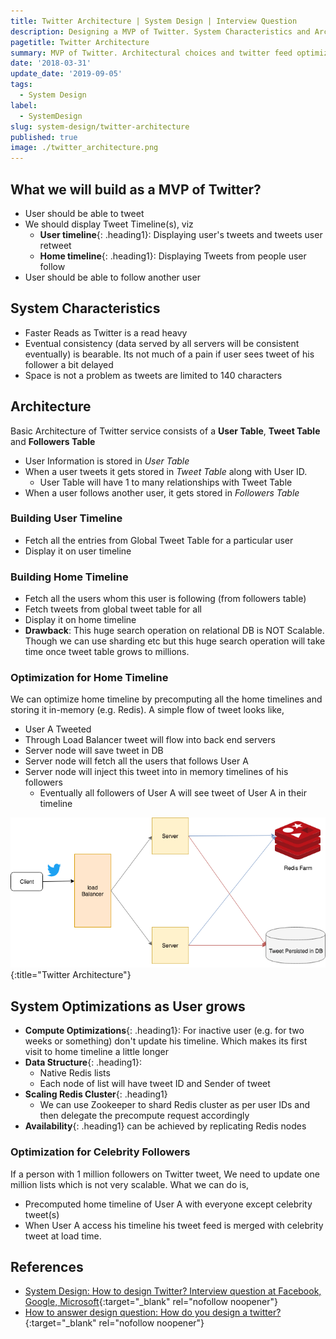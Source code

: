 ```yaml
---
title: Twitter Architecture | System Design | Interview Question
description: Designing a MVP of Twitter. System Characteristics and Architectural decisions. Twitter Feed and Celebrity Tweet Optimizations.
pagetitle: Twitter Architecture
summary: MVP of Twitter. Architectural choices and twitter feed optimizations as system scales. An overview of celebrity tweet problem and a possible solution to it. 
date: '2018-03-31'
update_date: '2019-09-05'
tags:
  - System Design
label:
  - SystemDesign
slug: system-design/twitter-architecture
published: true
image: ./twitter_architecture.png
---
```

## What we will build as a MVP of Twitter? 
- User should be able to tweet
- We should display Tweet Timeline(s), viz
  - **User timeline**{: .heading1}: Displaying user's tweets and tweets user retweet
  - **Home timeline**{: .heading1}: Displaying Tweets from people user follow
- User should be able to follow another user

## System Characteristics
- Faster Reads as Twitter is a read heavy
- Eventual consistency (data served by all servers will be consistent eventually) is bearable. Its not much of a pain if user sees tweet of his follower a bit delayed 
- Space is not a problem as tweets are limited to 140 characters

## Architecture
Basic Architecture of Twitter service consists of a **User Table**, **Tweet Table** and **Followers Table**
- User Information is stored in *User Table*
- When a user tweets it gets stored in *Tweet Table* along with User ID.
  - User Table will have 1 to many relationships with Tweet Table
- When a user follows another user, it gets stored in *Followers Table*

### Building User Timeline
- Fetch all the entries from Global Tweet Table for a particular user
- Display it on user timeline  

### Building Home Timeline
- Fetch all the users whom this user is following (from followers table) 
- Fetch tweets from global tweet table for all
- Display it on home timeline 
- **Drawback**: This huge search operation on relational DB is NOT Scalable. Though we can use sharding etc but this huge search operation will take time once tweet table grows to millions.

### Optimization for Home Timeline
We can optimize home timeline by precomputing all the home timelines and storing it in-memory (e.g. Redis). A simple flow of tweet looks like,
- User A Tweeted
- Through Load Balancer tweet will flow into back end servers
- Server node will save tweet in DB
- Server node will fetch all the users that follows User A
- Server node will inject this tweet into in memory timelines of his followers 
  - Eventually all followers of User A will see tweet of User A in their timeline

![Twitter Architecture](./twitter_architecture.png){:title="Twitter Architecture"}

## System Optimizations as User grows
- **Compute Optimizations**{: .heading1}: For inactive user (e.g. for two weeks or something) don't update his timeline. Which makes its first visit to home timeline a little longer
- **Data Structure**{: .heading1}: 
  - Native Redis lists
  - Each node of list will have tweet ID and Sender of tweet
- **Scaling Redis Cluster**{: .heading1}
  - We can use Zookeeper to shard Redis cluster as per user IDs and then delegate the precompute request accordingly
- **Availability**{: .heading1} can be achieved by replicating Redis nodes

### Optimization for Celebrity Followers
If a person with 1 million followers on Twitter tweet, We need to update one million lists which is not very scalable. What we can do is,
- Precomputed home timeline of User A with everyone except celebrity tweet(s)
- When User A access his timeline his tweet feed is merged with celebrity tweet at load time.

## References
- [System Design: How to design Twitter? Interview question at Facebook, Google, Microsoft](https://www.youtube.com/watch?v=KmAyPUv9gOY){:target="_blank" rel="nofollow noopener"}  
- [How to answer design question: How do you design a twitter?](https://www.youtube.com/watch?v=gX8S7b8UYl8){:target="_blank" rel="nofollow noopener"}
